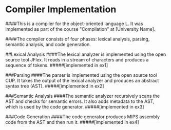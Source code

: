 # Compiler Implementation
####This is a compiler for the object-oriented language L. It was implemented as part of the course "Compilation" at [University Name].

####The compiler consists of four phases: lexical analysis, parsing, semantic analysis, and code generation.

##Lexical Analysis
####The lexical analyzer is implemented using the open source tool JFlex. It reads in a stream of characters and produces a sequence of tokens. 
#####[implemented in ex1]

###Parsing
####The parser is implemented using the open source tool CUP. It takes the output of the lexical analyzer and produces an abstract syntax tree (AST). 
#####[implemented in ex2]

###Semantic Analysis
####The semantic analyzer recursively scans the AST and checks for semantic errors. It also adds metadata to the AST, which is used by the code generator.
#####[implemented in ex3]

###Code Generation
####The code generator produces MIPS assembly code from the AST and then run it.
#####[implemented in ex4]
